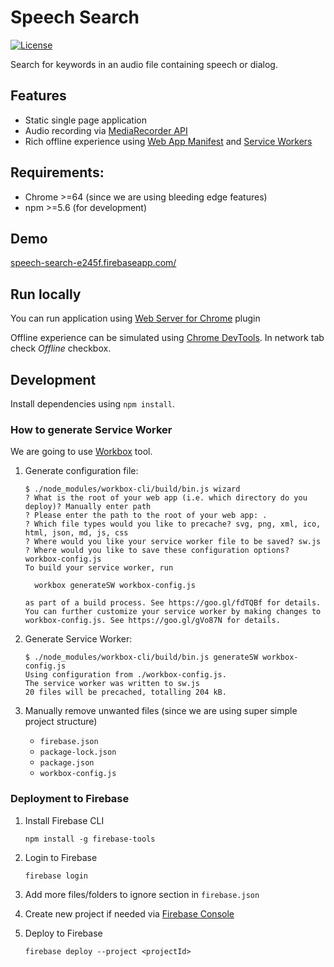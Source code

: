 # Speech Search
[![License](https://img.shields.io/badge/license-MIT-blue.svg)](/LICENSE)

Search for keywords in an audio file containing speech or dialog.

## Features

* Static single page application
* Audio recording via [MediaRecorder API](https://caniuse.com/#feat=mediarecorder)
* Rich offline experience using [Web App Manifest](https://caniuse.com/#feat=web-app-manifest) and [Service Workers](https://caniuse.com/#feat=serviceworkers)

## Requirements:

* Chrome >=64 (since we are using bleeding edge features)
* npm >=5.6 (for development)

## Demo

[speech-search-e245f.firebaseapp.com/](https://speech-search-e245f.firebaseapp.com/)

## Run locally

You can run application using [Web Server for Chrome](https://chrome.google.com/webstore/detail/web-server-for-chrome/ofhbbkphhbklhfoeikjpcbhemlocgigb) plugin

Offline experience can be simulated using [Chrome DevTools](https://developer.chrome.com/devtools). In network tab check *Offline* checkbox.

## Development

Install dependencies using `npm install`.

### How to generate Service Worker

We are going to use [Workbox](https://developers.google.com/web/tools/workbox/) tool.

1) Generate configuration file:
    ```
    $ ./node_modules/workbox-cli/build/bin.js wizard
    ? What is the root of your web app (i.e. which directory do you deploy)? Manually enter path
    ? Please enter the path to the root of your web app: .
    ? Which file types would you like to precache? svg, png, xml, ico, html, json, md, js, css
    ? Where would you like your service worker file to be saved? sw.js
    ? Where would you like to save these configuration options? workbox-config.js
    To build your service worker, run

      workbox generateSW workbox-config.js

    as part of a build process. See https://goo.gl/fdTQBf for details.
    You can further customize your service worker by making changes to workbox-config.js. See https://goo.gl/gVo87N for details.
      ```

2) Generate Service Worker:
    ```
    $ ./node_modules/workbox-cli/build/bin.js generateSW workbox-config.js
    Using configuration from ./workbox-config.js.
    The service worker was written to sw.js
    20 files will be precached, totalling 204 kB.
    ```

3) Manually remove unwanted files (since we are using super simple project structure)

    * `firebase.json`
    * `package-lock.json`
    * `package.json`
    * `workbox-config.js`

### Deployment to Firebase

1) Install Firebase CLI
    ```
    npm install -g firebase-tools
    ```

2) Login to Firebase
    ```
    firebase login
    ```

2) Add more files/folders to ignore section in `firebase.json`

3) Create new project if needed via [Firebase Console](https://console.firebase.google.com)

4) Deploy to Firebase
    ```
    firebase deploy --project <projectId>
    ```
